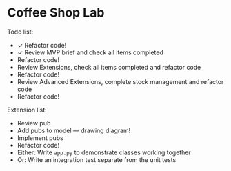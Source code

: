 # Coffee Shop Lab

Todo list:

* ✓ Refactor code!
* ✓ Review MVP brief and check all items completed
* Refactor code!
* Review Extensions, check all items completed and refactor code
* Refactor code!
* Review Advanced Extensions, complete stock management and refactor code
* Refactor code!

Extension list:

* Review pub
* Add pubs to model — drawing diagram!
* Implement pubs
* Refactor code!
* Either: Write `app.py` to demonstrate classes working together
* Or: Write an integration test separate from the unit tests

